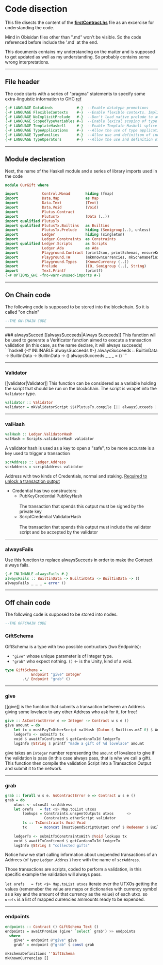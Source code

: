# Code disection

This file disects the content of the [**firstContract.hs**](../haskell/firstContract.hs.md) file as an excercise for understanding the code. 

Mind in Obisidan files other than ".md" won't be visible. So the code referenced before include the '.md' at the end.

This documents contains my understanding on the matter and is supposed to get updated as well as my understanding.
So probably contains some wrong interpretations.

---
## File header 
The code starts with a series of "pragma" statements to specify some extra-linguistic information to GHC [ref](https://stackoverflow.com/questions/22773699/purpose-of-in-haskell) 

```haskell
{-# LANGUAGE DataKinds           #-}  --Enable datatype promotions
{-# LANGUAGE FlexibleContexts    #-}  --Enable flexible contexts. Implied by ImplicitParams
{-# LANGUAGE NoImplicitPrelude   #-}  --Don't load native prelude to avoid conflict with PlutusTx.Prelude
{-# LANGUAGE ScopedTypeVariables #-}  --Enable lexical scoping of type variables explicit introduced with forall
{-# LANGUAGE TemplateHaskell     #-}  --Enable Template Haskell splice and quotation syntax
{-# LANGUAGE TypeApplications    #-}  --Allow the use of type application syntax https://gitlab.haskell.org/ghc/ghc/-/wikis/type-application
{-# LANGUAGE TypeFamilies        #-}  --Allow use and definition of indexed type and data families
{-# LANGUAGE TypeOperators       #-}  --Allow the use and definition of types with operator names
```

---
## Module declaration

Next, the name of the Haskell module and a series of library imports used in the code
```haskell
module OurGift where

import           Control.Monad       hiding (fmap)
import           Data.Map            as Map
import           Data.Text           (Text)
import           Data.Void           (Void)
import           Plutus.Contract
import           PlutusTx            (Data (..))
import qualified PlutusTx
import qualified PlutusTx.Builtins   as Builtins
import           PlutusTx.Prelude    hiding (Semigroup(..), unless)
import           Ledger              hiding (singleton)
import           Ledger.Constraints  as Constraints
import qualified Ledger.Scripts      as Scripts
import           Ledger.Ada          as Ada
import           Playground.Contract (printJson, printSchemas, ensureKnownCurrencies, stage)
import           Playground.TH       (mkKnownCurrencies, mkSchemaDefinitions)
import           Playground.Types    (KnownCurrency (..))
import           Prelude             (IO, Semigroup (..), String)
import           Text.Printf         (printf)
{-# OPTIONS_GHC -fno-warn-unused-imports #-}
```

---

## On Chain code

The following code is supposed to be stored into the blockchain. So it is called "on chain" 

```haskell
--THE ON-CHAIN CODE
```

---
<div style="text-align: right">  </div>
### alwaysSucced
[[alwaysSucceeds|Always Succeeds]]
This function will be used to generate a Verificator function aimed to execute a transaction validation (in this case, as the name declare, it will always succeeds)
```haskell
{-# INLINABLE alwaysSucceeds #-} 
alwaysSucceeds :: BuiltinData -> BuiltinData -> BuiltinData -> () 
alwaysSucceeds _ _ _ = () 
```

---

### Validator

[[validator|Validator]]
This function can be considered as a variable holding the script that should be run on the blockchain.
The script is wrapet into the `Validator` type.
```haskell
validator :: Validator
validator = mkValidatorScript $$(PlutusTx.compile [|| alwaysSucceeds ||])  
```

---

### valHash
```haskell
valHash :: Ledger.ValidatorHash
valHash = Scripts.validatorHash validator  
```

A validator hash is used as a key to open a "safe", to be more accurate is a key used to trigger a transaction

```haskell
scrAddress :: Ledger.Address
scrAddress = scriptAddress validator
```

Address with two kinds of Credentials, normal and staking. [Required to unlock a transaction output](https://playground.plutus.iohkdev.io/doc/haddock/plutus-ledger-api/html/Plutus-V1-Ledger-Credential.html#t:Credential)
- Credential has two constructors:
    - PubKeyCredential PubKeyHash        
        <br>The transaction that spends this output must be signed by the private key
    - ScriptCredential ValidatorHash        
        <br>The transaction that spends this output must include the validator script and be accepted by the validator


---

### alwaysFails
Use this function to replace alwaysSucceds in order to make the Contract always fails.

```haskell
{-# INLINABLE alwaysFails #-}
alwaysFails :: BuiltinData -> BuiltinData -> BuiltinData -> ()   
alwaysFails _ _ _ = error () 
```

---

##  Off chain code

The following code is supposed to be stored into nodes.

```haskell
--THE OFFCHAIN CODE
```

### GiftSchema
GiftSchema is a type with two possible contructors (two Endpoints):

- `"give"` whose unique parameter is of Integer type.
- `"grab"` who expect nothing. `()` <- is the Unity, kind of a void.

```haskell
type GiftSchema =
            Endpoint "give" Integer  
        .\/ Endpoint "grab" ()
```

---

### give
[[give]] is the function that submits a transaction between an Address giving some lovelace to any other Address who ask for it, for free!

```haskell
give :: AsContractError e => Integer -> Contract w s e ()
give amount = do
    let tx = mustPayToOtherScript valHash (Datum $ Builtins.mkI 0) $ Ada.lovelaceValueOf amount      
    ledgerTx <- submitTx tx                                                                          
    void $ awaitTxConfirmed $ getCardanoTxId ledgerTx                                               
    logInfo @String $ printf "made a gift of %d lovelace" amount
```

give takes an `Integer` number representing the `amount` of lovalece to give if the validation is pass (in this case always pass, that is why we call a gift). This function then compile the validation Script into a Transaction Output and submit it to the network.

--- 

### grab
```haskell
grab :: forall w s e. AsContractError e => Contract w s e ()                                     
grab = do
    utxos <- utxosAt scrAddress                                                                      -- This will find all UTXOs that sit at the script address
    let orefs   = fst <$> Map.toList utxos                                                           -- This get all the references of the UTXOs
        lookups = Constraints.unspentOutputs utxos      <>                                           -- Tell where to find all the UTXOS
                  Constraints.otherScript validator                                                  -- and inform about the actual validator (the spending tx needs to provide the actual validator)
        tx :: TxConstraints Void Void                                                            
        tx      = mconcat [mustSpendScriptOutput oref $ Redeemer $ Builtins.mkI 17 | oref <- orefs]  -- Define the TX giving constrains, one for each UTXO sitting on this addrs,
                                                                                                     -- must provide a redeemer (ignored in this case)
    ledgerTx <- submitTxConstraintsWith @Void lookups tx                                             -- Allow the wallet to construct the tx with the necesary information
    void $ awaitTxConfirmed $ getCardanoTxId ledgerTx                                                -- Wait for confirmation
    logInfo @String $ "collected gifts"                                                              -- Log information 
```

Notice how we start calling information about unspended transactions of an Addrees (of type `Ledger.Addres` ) here with the name of `scrAddress`. 

Those transactions are scripts, coded to perform a validation, in this specific example the validation will always pass.

`let orefs   = fst <$> Map.toList utxos` iterate over the UTXOs getting the values (rememeber the value are maps or dictionaries with currency symbol as a key and the amount of that currency as the value) of each utxo. so `orefs` is a list of mapped currencies ammounts ready to be expended.

---

### endpoints
```haskell
endpoints :: Contract () GiftSchema Text ()
endpoints = awaitPromise (give' `select` grab') >> endpoints                                         -- Asynchronously wait for the endpoints interactions from the wallet
  where                                                                                              -- and recursively wait for the endpoints all over again
    give' = endpoint @"give" give                                                                    -- block until give
    grab' = endpoint @"grab" $ const grab                                                            -- block until grab
```

```haskell
mkSchemaDefinitions ''GiftSchema                                                                     -- Generate the Schema for that
mkKnownCurrencies []                                                                                 -- MakeKnown currencies for the playground to have some ADA available
```